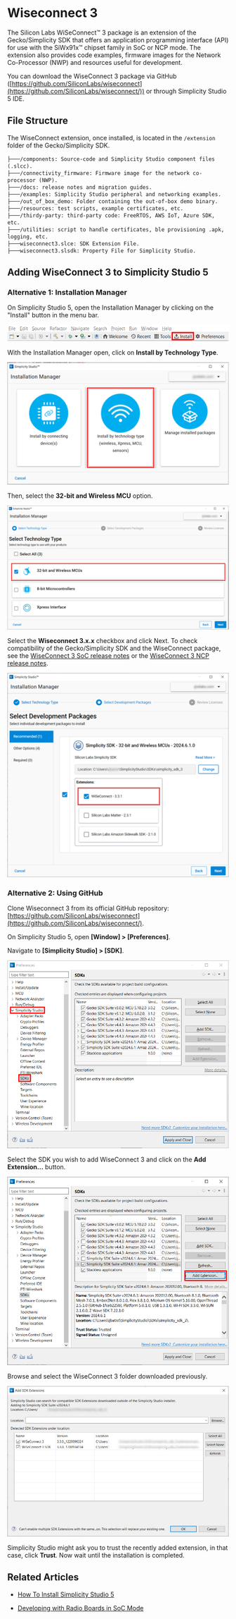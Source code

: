 # Wiseconnect 3 

The Silicon Labs WiSeConnect™ 3 package is an extension of the Gecko/Simplicity SDK that offers an application programming interface (API) for use with the SiWx91x™ chipset family in SoC or NCP mode. The extension also provides code examples, firmware images for the Network Co-Processor (NWP) and resources useful for development.  

You can download the WiseConnect 3 package via GitHub ([https://github.com/SiliconLabs/wiseconnect](https://github.com/SiliconLabs/wiseconnect/)) or through Simplicity Studio 5 IDE. 

## File Structure 

The WiseConnect extension, once installed, is located in the `/extension` folder of the Gecko/Simplicity SDK.

```
├───/components: Source-code and Simplicity Studio component files (.slcc).
├───/connectivity_firmware: Firmware image for the network co-processor (NWP).
├───/docs: release notes and migration guides. 
├───/examples: Simplicity Studio peripheral and networking examples. 
├───/out_of_box_demo: Folder containing the out-of-box demo binary.
├───/resources: test scripts, example certificates, etc.
├───/thirdy-party: third-party code: FreeRTOS, AWS IoT, Azure SDK, etc.
├───/utilities: script to handle certificates, ble provisioning .apk, logging, etc.
├───wiseconnect3.slce: SDK Extension File. 
├───wiseconnect3.slsdk: Property File for Simplicity Studio.
```

## Adding WiseConnect 3 to Simplicity Studio 5

### Alternative 1: Installation Manager

On Simplicity Studio 5, open the Installation Manager by clicking on the "Install" button in the menu bar. 

![Install Button](imgs/install_button.png "Opening Installation Manager")

With the Installation Manager open, click on **Install by Technology Type**.

![Installation Manager](imgs/installation_manager_tech_type.png "Installation Manager: Technology Type")

Then, select the **32-bit and Wireless MCU** option. 

![Installation Manager - 32 bit](imgs/installation_manager_32_bit_wireless.png "Installation Manager: 32-bit and Wireless MCU")

Select the **Wiseconnect 3.x.x** checkbox and click Next. To check compatibility
of the Gecko/Simplicity SDK and the WiseConnect package, see the [WiseConnect 3 SoC release notes](https://github.com/SiliconLabs/wiseconnect/blob/master/docs/release-notes/index_soc.md) or the [WiseConnect 3 NCP release notes](https://github.com/SiliconLabs/wiseconnect/blob/master/docs/release-notes/index_ncp.md).

![Installation Manager - Select Development Package](imgs/installation_manager_dev_packages.png "Installation Manager: Select Development Package")

### Alternative 2: Using GitHub

Clone Wiseconnect 3 from its official GitHub repository: [https://github.com/SiliconLabs/wiseconnect](https://github.com/SiliconLabs/wiseconnect/). 

On Simplicity Studio 5, open **[Window] > [Preferences]**. 

Navigate to **[Simplicity Studio] > [SDK]**.

![Preferences SDK](imgs/preferences_sdk.png "Preferences Window: SDK")

Select the SDK you wish to add WiseConnect 3 and click on the **Add Extension...**
button.

![Add Extension](imgs/add_extension.png "Add extension to SDK")

Browse and select the WiseConnect 3 folder downloaded previously.

![Browse and Add Extension](imgs/add_extension_2.png "Add extension to SDK")

Simplicity Studio might ask you to trust the recently added extension, in that case, click **Trust**. Now wait until the installation is completed. 



## Related Articles 
- [How To Install Simplicity Studio 5](https://docs.silabs.com/simplicity-studio-5-users-guide/latest/ss-5-users-guide-getting-started/install-ss-5-and-software)

- [Developing with Radio Boards in SoC Mode](https://docs.silabs.com/wiseconnect/3.3.1/wiseconnect-developers-guide-developing-for-silabs-hosts/)
